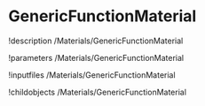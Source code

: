 <!-- MOOSE Documentation Stub: Remove this when content is added. -->

# GenericFunctionMaterial
!description /Materials/GenericFunctionMaterial

!parameters /Materials/GenericFunctionMaterial

!inputfiles /Materials/GenericFunctionMaterial

!childobjects /Materials/GenericFunctionMaterial
